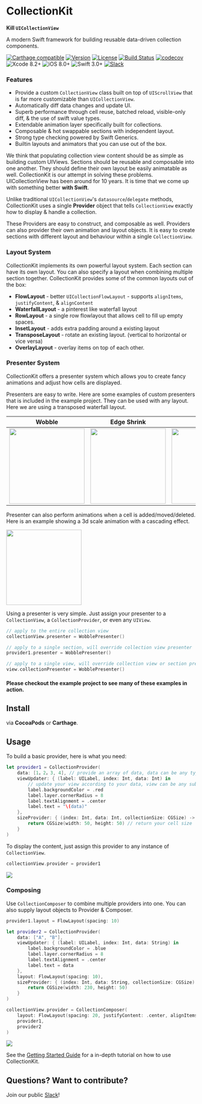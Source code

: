 # CollectionKit

**Kill `UICollectionView`**

A modern Swift framework for building reusable data-driven collection components.

[![Carthage compatible](https://img.shields.io/badge/Carthage-Compatible-brightgreen.svg?style=flat)](https://github.com/Carthage/Carthage)
[![Version](https://img.shields.io/cocoapods/v/CollectionKit.svg?style=flat)](http://cocoapods.org/pods/CollectionKit)
[![License](https://img.shields.io/cocoapods/l/CollectionKit.svg?style=flat)](https://github.com/SoySauceLab/CollectionKit/blob/master/LICENSE?raw=true)
[![Build Status](https://travis-ci.org/SoySauceLab/CollectionKit.svg?branch=master)](https://travis-ci.org/SoySauceLab/CollectionKit)
[![codecov](https://codecov.io/gh/SoySauceLab/CollectionKit/branch/master/graph/badge.svg)](https://codecov.io/gh/SoySauceLab/CollectionKit)
![Xcode 8.2+](https://img.shields.io/badge/Xcode-8.2%2B-blue.svg)
![iOS 8.0+](https://img.shields.io/badge/iOS-8.0%2B-blue.svg)
![Swift 3.0+](https://img.shields.io/badge/Swift-3.0%2B-orange.svg)
[![Slack](https://slackin-axnycthvks.now.sh/badge.svg)](https://slackin-axnycthvks.now.sh)

### Features

* Provide a custom `CollectionView` class built on top of `UIScrollView` that is far more customizable than `UICollectionView`.
* Automatically diff data changes and update UI.
* Superb performance through cell reuse, batched reload, visible-only diff, & the use of swift value types.
* Extendable animation layer specifically built for collections.
* Composable & hot swappable sections with independent layout.
* Strong type checking powered by Swift Generics.
* Builtin layouts and animators that you can use out of the box.

We think that populating collection view content should be as simple as building custom UIViews. Sections should be reusable and composable into one another. They should define their own layout be easily animatable as well. CollectionKit is our attempt in solving these problems. UICollectionView has been around for 10 years. It is time that we come up with something better **with Swift**.

Unlike traditional `UICollectionView`'s `datasource`/`delegate` methods, CollectionKit uses a single **Provider** object that tells `CollectionView` exactly how to display & handle a collection.

These Providers are easy to construct, and composable as well. Providers can also provider their own animation and layout objects. It is easy to create sections with different layout and behaviour within a single `CollectionView`.

### Layout System

CollectionKit implements its own powerful layout system. Each section can have its own layout. You can also specify a layout when combining multiple section together. CollectionKit provides some of the common layouts out of the box:

* **FlowLayout** - better `UICollectionFlowLayout` - supports `alignItems`, `justifyContent`, & `alignContent`
* **WaterfallLayout** - a pinterest like waterfall layout
* **RowLayout** - a single row flowlayout that allows cell to fill up empty spaces.
* **InsetLayout** - adds extra padding around a existing layout
* **TransposeLayout** - rotate an existing layout. (vertical to horizontal or vice versa)
* **OverlayLayout** - overlay items on top of each other.

### Presenter System

CollectionKit offers a presenter system which allows you to create fancy animations and adjust how cells are displayed. 

Presenters are easy to write. Here are some examples of custom presenters that is included in the example project. They can be used with any layout. Here we are using a transposed waterfall layout.

| Wobble  | Edge Shrink | Zoom |
| ------------- | ------------- | ------------- |
| <img width="200" src="http://lkzhao.com/public/posts/collectionKit/wobble.gif" />  | <img width="200" src="http://lkzhao.com/public/posts/collectionKit/edgeShrink.gif" /> | <img width="200" src="http://lkzhao.com/public/posts/collectionKit/zoom.gif" /> |

Presenter can also perform animations when a cell is added/moved/deleted. Here is an example showing a 3d scale animation with a cascading effect.

<img width="200" src="http://lkzhao.com/public/posts/collectionKit/reloadAnimation.gif" />

Using a presenter is very simple. Just assign your presenter to a `CollectionView`, a `CollectionProvider`, or even any `UIView`.

```swift
// apply to the entire collection view
collectionView.presenter = WobblePresenter()

// apply to a single section, will override collection view presenter
provider1.presenter = WobblePresenter()

// apply to a single view, will override collection view or section presenter
view.collectionPresenter = WobblePresenter()
```

#### Please checkout the example project to see many of these examples in action.

## Install

via **CocoaPods** or **Carthage**.

## Usage

To build a basic provider, here is what you need:

```swift
let provider1 = CollectionProvider(
    data: [1，2，3, 4], // provide an array of data, data can be any type
    viewUpdater: { (label: UILabel, index: Int, data: Int) in
        // update your view according to your data, view can be any subclass of UIView
        label.backgroundColor = .red
        label.layer.cornerRadius = 8
        label.textAlignment = .center
        label.text = "\(data)"
    },
    sizeProvider: { (index: Int, data: Int, collectionSize: CGSize) -> CGSize in
        return CGSize(width: 50, height: 50) // return your cell size
    }
)
```

To display the content, just assign this provider to any instance of `CollectionView`.

```swift
collectionView.provider = provider1
```

<img src="https://cdn.rawgit.com/SoySauceLab/CollectionKit/c36d783/Resources/example1.svg" />

### Composing

Use `CollectionComposer` to combine multiple providers into one. You can also supply layout objects to Provider & Composer.

```swift
provider1.layout = FlowLayout(spacing: 10)

let provider2 = CollectionProvider(
    data: ["A", "B"],
    viewUpdater: { (label: UILabel, index: Int, data: String) in
        label.backgroundColor = .blue
        label.layer.cornerRadius = 8
        label.textAlignment = .center
        label.text = data
    },
    layout: FlowLayout(spacing: 10),
    sizeProvider: { (index: Int, data: String, collectionSize: CGSize) -> CGSize in
        return CGSize(width: 230, height: 50)
    }
)

collectionView.provider = CollectionComposer(
    layout: FlowLayout(spacing: 20, justifyContent: .center, alignItems: .center),
    provider1,
    provider2
)
```

<img src="https://cdn.rawgit.com/SoySauceLab/CollectionKit/c36d783/Resources/example2.svg" />


See the [Getting Started Guide](https://soysaucelab.gitbooks.io/collectionkit-documentation/content/) for a in-depth tutorial on how to use CollectionKit.


## Questions? Want to contribute?

Join our public [Slack](https://slackin-axnycthvks.now.sh)!
